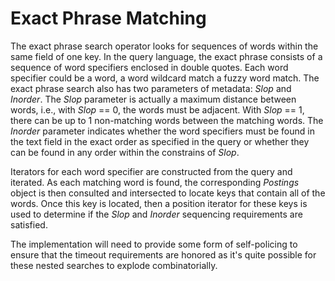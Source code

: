 # Exact Phrase Matching

The exact phrase search operator looks for sequences of words within the same field of one key. In the query language, the exact phrase consists of a sequence of word specifiers enclosed in double quotes.
Each word specifier could be a word, a word wildcard match a fuzzy word match.
The exact phrase search also has two parameters of metadata: _Slop_ and _Inorder_. The _Slop_ parameter is actually a maximum distance between words, i.e., with _Slop_ == 0, the words must be adjacent. With _Slop_ == 1, there can be up to 1 non-matching words between the matching words. The _Inorder_ parameter indicates whether the word specifiers must be found in the text field in the exact order as specified in the query or whether they can be found in any order within the constrains of _Slop_.

Iterators for each word specifier are constructed from the query and iterated. As each matching word is found, the corresponding _Postings_ object is then consulted and intersected to locate keys that contain all of the words. Once this key is located, then a position iterator for these keys is used to determine if the _Slop_ and _Inorder_ sequencing requirements are satisfied.

The implementation will need to provide some form of self-policing to ensure that the timeout requirements are honored as it's quite possible for these nested searches to explode combinatorially.
